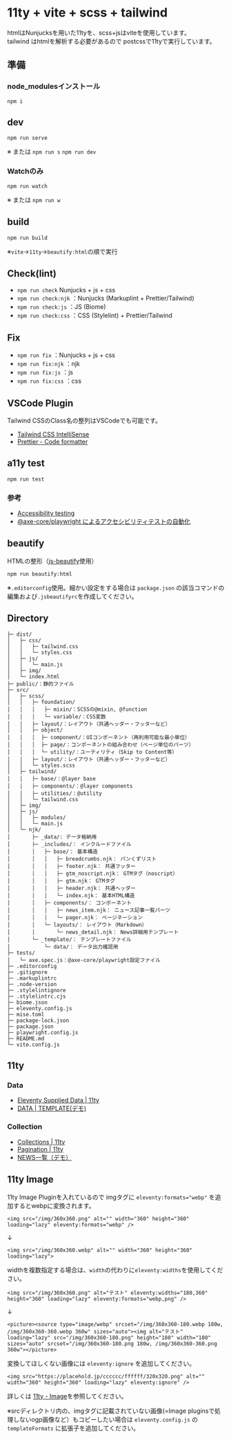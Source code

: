 # 11ty + vite + scss + tailwind
htmlはNunjucksを用いた11tyを、scss+jsはviteを使用しています。  
tailwind はhtmlを解析する必要があるので postcssで11tyで実行しています。  

## 準備
### node_modulesインストール
```
npm i
```

## dev
```
npm run serve
```
※ または `npm run s` `npm run dev`

### Watchのみ
```
npm run watch
```
※ または `npm run w`

## build
```
npm run build
```
※`vite`→`11ty`→`beautify:html`の順で実行


## Check(lint)
- `npm run check` Nunjucks + js + css
- `npm run check:njk` ：Nunjucks (Markuplint + Prettier/Tailwind)
- `npm run check:js` ：JS (Biome)
- `npm run check:css` ：CSS (Stylelint) + Prettier/Tailwind

## Fix
- `npm run fix` ：Nunjucks + js + css
- `npm run fix:njk` ：njk
- `npm run fix:js` ：js
- `npm run fix:css` ：css

## VSCode Plugin
Tailwind CSSのClass名の整列はVSCodeでも可能です。

- [Tailwind CSS IntelliSense](https://marketplace.visualstudio.com/items?itemName=bradlc.vscode-tailwindcss)
- [Prettier - Code formatter](https://marketplace.visualstudio.com/items?itemName=esbenp.prettier-vscode)

## a11y test
```
npm run test
```
### 参考
- [Accessibility testing](https://playwright.dev/docs/accessibility-testing)
- [@axe-core/playwright によるアクセシビリティテストの自動化](https://azukiazusa.dev/blog/axe-core-playwright/)

## beautify
HTMLの整形（[js-beautify](https://github.com/beautify-web/js-beautify)使用）
```
npm run beautify:html
```
※`.editorconfig`使用。細かい設定をする場合は `package.json` の該当コマンドの編集および`.jsbeautifyrc`を作成してください。

## Directory
```
├─ dist/
│   ├─ css/
│   │   ├─ tailwind.css
│   │   └─ styles.css
│   ├─ js/
│   │   └─ main.js
│   ├─ img/
│   └─ index.html
├─ public/：静的ファイル
├─ src/
│   ├─ scss/
│   │   ├─ foundation/
│   │   │   ├─ mixin/：SCSSの@mixin, @function
│   │   │   └─ variable/：CSS変数
│   │   ├─ layout/：レイアウト（共通ヘッダー・フッターなど）
│   │   ├─ object/
│   │   │  ├─ component/：UIコンポーネント（再利用可能な最小単位）
│   │   │  ├─ page/：コンポーネントの組み合わせ（ページ単位のパーツ）
│   │   │  └─ utility/：ユーティリティ（Skip to Content等）
│   │   ├─ layout/：レイアウト（共通ヘッダー・フッターなど）
│   │   └─ styles.scss
│   ├─ tailwind/
│   │   ├─ base/：@layer base
│   │   ├─ components/：@layer components
│   │   ├─ utilities/：@utility
│   │   └─ tailwind.css
│   ├─ img/
│   ├─ js/
│   │   ├─ modules/
│   │   └─ main.js
│   └─ njk/
│       ├─ _data/: データ格納用
│       ├─ _includes/： インクルードファイル
│       │   ├─ base/： 基本構造
│       │   │   ├─ breadcrumbs.njk： パンくずリスト
│       │   │   ├─ footer.njk： 共通フッター
│       │   │   ├─ gtm_noscript.njk： GTMタグ（noscript）
│       │   │   ├─ gtm.njk： GTMタグ
│       │   │   ├─ header.njk： 共通ヘッダー
│       │   │   └─ index.njk： 基本HTML構造
│       │   ├─ components/： コンポーネント
│       │   │   ├─ news_item.njk： ニュース記事一覧パーツ
│       │   │   └─ pager.njk： ページネーション
│       │   └─ layouts/： レイアウト（Markdown）
│       │       └─ news_detail.njk： News詳細用テンプレート
│       └─ _template/： テンプレートファイル
│           └─ data/： データ出力確認用
├─ tests/
│   └─ axe.spec.js：@axe-core/playwright設定ファイル
├─ .editorconfig
├─ .gitignore
├─ .markuplintrc
├─ .node-version
├─ .stylelintignore
├─ .stylelintrc.cjs
├─ biome.json
├─ eleventy.config.js
├─ mise.toml
├─ package-lock.json
├─ package.json
├─ playwright.config.js
├─ README.md
└─ vite.config.js
```
## 11ty

### Data
- [Eleventy Supplied Data | 11ty](https://www.11ty.dev/docs/data-eleventy-supplied/)
- [DATA | TEMPLATE(デモ)](http://localhost:8080/_template/data/)

### Collection
- [Collections | 11ty](https://www.11ty.dev/docs/collections/)
- [Pagination | 11ty](https://www.11ty.dev/docs/pagination/)
- [NEWS一覧（デモ）](http://localhost:8080/news/)

## 11ty Image
11ty Image Pluginを入れているので imgタグに `eleventy:formats="webp"` を追加するとwebpに変換されます。

```
<img src="/img/360x360.png" alt="" width="360" height="360" loading="lazy" eleventy:formats="webp" />
```
↓
```
<img src="/img/360x360.webp" alt="" width="360" height="360" loading="lazy">
```

widthを複数指定する場合は、`width`の代わりに`eleventy:widths`を使用してください。
```
<img src="/img/360x360.png" alt="テスト" eleventy:widths="180,360" height="360" loading="lazy" eleventy:formats="webp,png" />
```
↓
```
<picture><source type="image/webp" srcset="/img/360x360-180.webp 180w, /img/360x360-360.webp 360w" sizes="auto"><img alt="テスト" loading="lazy" src="/img/360x360-180.png" height="180" width="180" sizes="auto" srcset="/img/360x360-180.png 180w, /img/360x360-360.png 360w"></picture>
```

変換してほしくない画像には `eleventy:ignore` を追加してください。
```
<img src="https://placehold.jp/cccccc/ffffff/320x320.png" alt="" width="360" height="360" loading="lazy" eleventy:ignore" />
```

詳しくは [11ty - Image](https://www.11ty.dev/docs/plugins/image/)を参照してください。

※srcディレクトリ内の、imgタグに記載されていない画像(=Image pluginsで処理しないogp画像など）もコピーしたい場合は `eleventy.config.js` の `templateFormats` に拡張子を追加してください。
